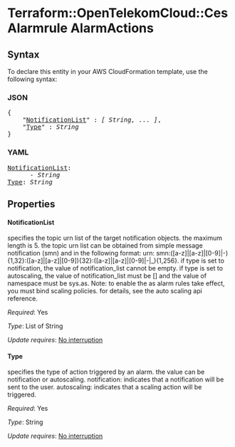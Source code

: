# Terraform::OpenTelekomCloud::CesAlarmrule AlarmActions

## Syntax

To declare this entity in your AWS CloudFormation template, use the following syntax:

### JSON

<pre>
{
    "<a href="#notificationlist" title="NotificationList">NotificationList</a>" : <i>[ String, ... ]</i>,
    "<a href="#type" title="Type">Type</a>" : <i>String</i>
}
</pre>

### YAML

<pre>
<a href="#notificationlist" title="NotificationList">NotificationList</a>: <i>
      - String</i>
<a href="#type" title="Type">Type</a>: <i>String</i>
</pre>

## Properties

#### NotificationList

specifies the topic urn list of the target
notification objects. the maximum length is 5. the topic urn list can be
obtained from simple message notification (smn) and in the following format:
urn: smn:([a-z]|[a-z]|[0-9]|\-){1,32}:([a-z]|[a-z]|[0-9]){32}:([a-z]|[a-z]|[0-9]|\-|\_){1,256}.
if type is set to notification, the value of notification_list cannot be
empty. if type is set to autoscaling, the value of notification_list must
be [] and the value of namespace must be sys.as.
Note: to enable the as alarm rules take effect, you must bind scaling
policies. for details, see the auto scaling api reference.

_Required_: Yes

_Type_: List of String

_Update requires_: [No interruption](https://docs.aws.amazon.com/AWSCloudFormation/latest/UserGuide/using-cfn-updating-stacks-update-behaviors.html#update-no-interrupt)

#### Type

specifies the type of action triggered by an alarm. the
value can be notification or autoscaling.
notification: indicates that a notification will be sent to the user.
autoscaling: indicates that a scaling action will be triggered.

_Required_: Yes

_Type_: String

_Update requires_: [No interruption](https://docs.aws.amazon.com/AWSCloudFormation/latest/UserGuide/using-cfn-updating-stacks-update-behaviors.html#update-no-interrupt)

